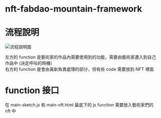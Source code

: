 # nft-fabdao-mountain-framework

# 流程說明
![流程說明圖](https://github.com/newyellow/nft-fabdao-mountain-framework/blob/main/docs/flow-chart.png)

左方的 function 是藝術家的作品內需要使用到的功能，需要由藝術家遷入到自己作品中 (決定呼叫的時機)  
右方的 function 是會由黃新負責處理的部分，但有些 code 需要放到 NFT 裡面  

# function 接口

在 main-sketch.js 和 main-nft.html 最底下的 js function 需要放入藝術家們的 nft 中
